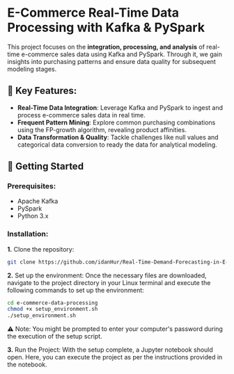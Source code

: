 # E-Commerce Real-Time Data Processing with Kafka & PySpark

This project focuses on the **integration, processing, and analysis** of real-time e-commerce sales data using Kafka and PySpark. Through it, we gain insights into purchasing patterns and ensure data quality for subsequent modeling stages.

## 🌟 Key Features:

- **Real-Time Data Integration**: Leverage Kafka and PySpark to ingest and process e-commerce sales data in real time.
- **Frequent Pattern Mining**: Explore common purchasing combinations using the FP-growth algorithm, revealing product affinities.
- **Data Transformation & Quality**: Tackle challenges like null values and categorical data conversion to ready the data for analytical modeling.

## 🚀 Getting Started

### Prerequisites:

- Apache Kafka
- PySpark
- Python 3.x

### Installation:

**1.**  Clone the repository:
```bash
git clone https://github.com/idanHur/Real-Time-Demand-Forecasting-in-E-commerce.git
```

**2.**  Set up the environment:
Once the necessary files are downloaded, navigate to the project directory in your Linux terminal and execute the following commands to set up the environment:
```bash
cd e-commerce-data-processing
chmod +x setup_environment.sh
./setup_environment.sh
```
⚠️ Note: You might be prompted to enter your computer's password during the execution of the setup script.

**3.**  Run the Project:
With the setup complete, a Jupyter notebook should open. Here, you can execute the project as per the instructions provided in the notebook.
